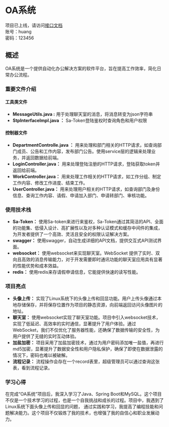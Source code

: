 # OA系统  
项目已上线，请访问[接口文档](http://121.43.50.203:8080/doc.html#/home)  
账号：huang  
密码：123456
## 概述  
OA系统是一个提供自动化办公解决方案的软件平台，旨在提高工作效率，简化日常办公流程。  
### 重要文件介绍
#### 工具类文件  
* **MessageUtils.java :** 用于处理聊天室的消息，将消息转变为json字符串  
* **StpInterfaceImpl.java ：** Sa-Token登陆鉴权时查询角色和用户权限
#### 控制器文件  
* **DepartmentControlle.java ：** 用来处理和部门相关的HTTP请求，如查询部门成员、公告和工作内容，发布部门公告。使用service层的逻辑来处理业务，并返回数据给前端。
* **LoginController.java：** 用来处理登陆注册的HTTP请求，登陆获取token并返回给前端。
* **WorkController.java：** 用来处理工作相关的HTTP请求，如工作分组、制定工作内容、修改工作进度、结束工作。
* **UserController.java：** 用来处理用户相关的HTTP请求，如查询部门及身份信息、查询工作内容、请假、申请加入部门、申请转部门、审核功能。
### 使用技术栈  
* **Sa-Token：** 使用Sa-token来进行来鉴权，Sa-Token通过其简洁的API、全面的功能集、低侵入设计、高扩展性以及对多种认证模式和缓存中间件的集成，为开发者提供了一个高效、灵活且安全的权限认证解决方案。
* **swagger：** 使用swagger，自动生成详细的API文档，提供交互式API测试界面。  
* **websocket：** 使用websocket来实现聊天室。WebSocket 提供了实时、双向且高效的消息传输能力，对于开发需要即时通讯功能的聊天室应用具有显著的性能优势和成本效益。  
* **redis：** 使用redis来存请假申请信息，它能提供快速的读写性能。 
### 项目亮点  
* **头像上传：** 实现了Linux系统下的头像上传和回显功能。用户上传头像通过本地存储保存，并将保存位置作为项目的静态资源，向前端返回访问头像图片的地址。
* **聊天室：** 使用websocket实现了聊天室功能。项目中引入websocket技术，实现了低延迟、高效率的实时通信，显著提升了用户体验。通过WebSocket，我们不仅优化了服务器性能，还确保了数据传输的安全性，为用户提供了无缝的实时互动体验。
* **加盐加密：** 项目采用了加盐加密技术，通过为用户密码添加唯一盐值，再进行md5加密，显著提升了数据安全性和用户隐私保护，确保了即使在数据泄露的情况下，密码也难以被破解。
* **流程记录：** 流程操作会存在一个record表里，超级管理员可以通过查询这张表，看到流程记录。  
### 学习心得  
在完成“OA系统”项目后，我深入学习了Java、Spring Boot和MySQL。这个项目不仅是一个技术学习的过程，也是一个自我挑战和成长的过程。项目中，我遇到了Linux系统下面头像上传和回显的问题，
通过实践和学习，我提高了编程技能和问题解决能力。这个项目不仅锻炼了我的技术，也增强了我的自信心和职业发展动力。
